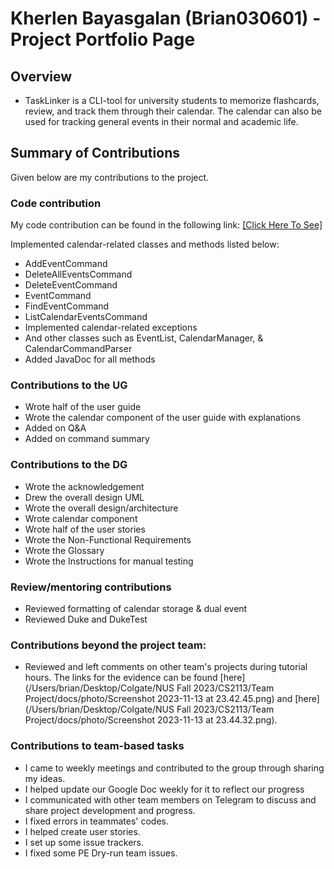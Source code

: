 # Kherlen Bayasgalan (Brian030601) - Project Portfolio Page

## Overview

+ TaskLinker is a CLI-tool for university students to memorize flashcards,
  review, and track them through their calendar. The calendar can also be
  used for tracking general events in their normal and academic life.

## Summary of Contributions

Given below are my contributions to the project.

### Code contribution

My code contribution can be found in the following link:
[[Click Here To See] ](https://nus-cs2113-ay2324s1.github.io/tp-dashboard/?search=brian030601&breakdown=false&sort=groupTitle%20dsc&sortWithin=title&since=2023-09-22&timeframe=commit&mergegroup=&groupSelect=groupByRepos)

Implemented calendar-related classes and methods listed below:
+ AddEventCommand
+ DeleteAllEventsCommand
+ DeleteEventCommand
+ EventCommand
+ FindEventCommand
+ ListCalendarEventsCommand
+ Implemented calendar-related exceptions
+ And other classes such as EventList, CalendarManager, & CalendarCommandParser
+ Added JavaDoc for all methods

### Contributions to the UG

+ Wrote half of the user guide
+ Wrote the calendar component of the user guide with explanations
+ Added on Q&A
+ Added on command summary

### Contributions to the DG

+ Wrote the acknowledgement
+ Drew the overall design UML
+ Wrote the overall design/architecture
+ Wrote calendar component
+ Wrote half of the user stories
+ Wrote the Non-Functional Requirements
+ Wrote the Glossary
+ Wrote the Instructions for manual testing

### Review/mentoring contributions

+ Reviewed formatting of calendar storage & dual event
+ Reviewed Duke and DukeTest

### Contributions beyond the project team:

+ Reviewed and left comments on other team's projects during 
tutorial hours. The links for the evidence can be found [here](/Users/brian/Desktop/Colgate/NUS Fall 2023/CS2113/Team Project/docs/photo/Screenshot 2023-11-13 at 23.42.45.png)
and [here](/Users/brian/Desktop/Colgate/NUS Fall 2023/CS2113/Team Project/docs/photo/Screenshot 2023-11-13 at 23.44.32.png).


### Contributions to team-based tasks

- I came to weekly meetings and contributed to the group through sharing my ideas.
- I helped update our Google Doc weekly for it to reflect our progress
- I communicated with other team members on Telegram to discuss and share project
development and progress.
- I fixed errors in teammates' codes.
- I helped create user stories.
- I set up some issue trackers.
- I fixed some PE Dry-run team issues.